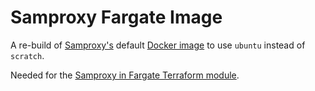 # Samproxy Fargate Image

A re-build of [Samproxy's](https://github.com/honeycombio/samproxy) default [Docker image](https://hub.docker.com/r/honeycombio/samproxy) to use `ubuntu` instead of `scratch`.

Needed for the [Samproxy in Fargate Terraform module](https://github.com/vlaaaaaaad/terraform-aws-fargate-samproxy#readme).
